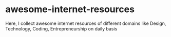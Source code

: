 # awesome-internet-resources
Here, I collect awesome internet resources of different domains like Design, Technology, Coding, Entrepreneurship on daily basis
